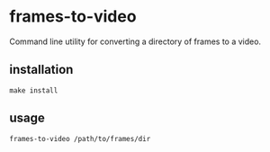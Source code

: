 # frames-to-video

Command line utility for converting a directory of frames to a video.

## installation

```shell
make install
```

## usage

```shell
frames-to-video /path/to/frames/dir
```
